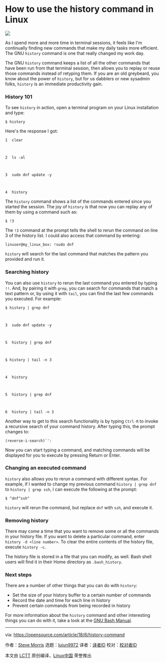 How to use the history command in Linux
======

![](https://opensource.com/sites/default/files/styles/image-full-size/public/lead-images/linux-penguins.png?itok=yKOpaJM_)

As I spend more and more time in terminal sessions, it feels like I'm continually finding new commands that make my daily tasks more efficient. The GNU `history` command is one that really changed my work day.

The GNU `history` command keeps a list of all the other commands that have been run from that terminal session, then allows you to replay or reuse those commands instead of retyping them. If you are an old greybeard, you know about the power of `history`, but for us dabblers or new sysadmin folks, `history` is an immediate productivity gain.

### History 101

To see `history` in action, open a terminal program on your Linux installation and type:
```
$ history

```

Here's the response I got:
```
1  clear



2  ls -al



3  sudo dnf update -y



4  history

```

The `history` command shows a list of the commands entered since you started the session. The joy of `history` is that now you can replay any of them by using a command such as:
```
$ !3

```

The `!3` command at the prompt tells the shell to rerun the command on line 3 of the history list. I could also access that command by entering:
```
linuser@my_linux_box: !sudo dnf

```

`history` will search for the last command that matches the pattern you provided and run it.

### Searching history

You can also use `history` to rerun the last command you entered by typing `!!`. And, by pairing it with `grep`, you can search for commands that match a text pattern or, by using it with `tail`, you can find the last few commands you executed. For example:
```
$ history | grep dnf



3  sudo dnf update -y



5  history | grep dnf



$ history | tail -n 3



4  history



5  history | grep dnf



6  history | tail -n 3

```

Another way to get to this search functionality is by typing `Ctrl-R` to invoke a recursive search of your command history. After typing this, the prompt changes to:
```
(reverse-i-search)`':

```

Now you can start typing a command, and matching commands will be displayed for you to execute by pressing Return or Enter.

### Changing an executed command

`history` also allows you to rerun a command with different syntax. For example, if I wanted to change my previous command `history | grep dnf` to `history | grep ssh`, I can execute the following at the prompt:
```
$ ^dnf^ssh^

```

`history` will rerun the command, but replace `dnf` with `ssh`, and execute it.

### Removing history

There may come a time that you want to remove some or all the commands in your history file. If you want to delete a particular command, enter `history -d <line number>`. To clear the entire contents of the history file, execute `history -c`.

The history file is stored in a file that you can modify, as well. Bash shell users will find it in their Home directory as `.bash_history`.

### Next steps

There are a number of other things that you can do with `history`:

  * Set the size of your history buffer to a certain number of commands
  * Record the date and time for each line in history
  * Prevent certain commands from being recorded in history



For more information about the `history` command and other interesting things you can do with it, take a look at the [GNU Bash Manual][1].

--------------------------------------------------------------------------------

via: https://opensource.com/article/18/6/history-command

作者：[Steve Morris][a]
选题：[lujun9972](https://github.com/lujun9972)
译者：[译者ID](https://github.com/译者ID)
校对：[校对者ID](https://github.com/校对者ID)

本文由 [LCTT](https://github.com/LCTT/TranslateProject) 原创编译，[Linux中国](https://linux.cn/) 荣誉推出

[a]:https://opensource.com/users/smorris12
[1]:https://www.gnu.org/software/bash/manual/
